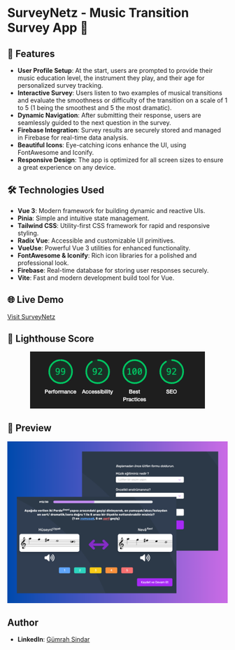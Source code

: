 # SurveyNetz - Music Transition Survey App 🎵

## 🌟 Features

- **User Profile Setup**: At the start, users are prompted to provide their music education level, the instrument they play, and their age for personalized survey tracking.  
- **Interactive Survey**: Users listen to two examples of musical transitions and evaluate the smoothness or difficulty of the transition on a scale of 1 to 5 (1 being the smoothest and 5 the most dramatic).  
- **Dynamic Navigation**: After submitting their response, users are seamlessly guided to the next question in the survey.  
- **Firebase Integration**: Survey results are securely stored and managed in Firebase for real-time data analysis.  
- **Beautiful Icons**: Eye-catching icons enhance the UI, using FontAwesome and Iconify.  
- **Responsive Design**: The app is optimized for all screen sizes to ensure a great experience on any device.  

## 🛠️ Technologies Used

- **Vue 3**: Modern framework for building dynamic and reactive UIs.  
- **Pinia**: Simple and intuitive state management.  
- **Tailwind CSS**: Utility-first CSS framework for rapid and responsive styling.  
- **Radix Vue**: Accessible and customizable UI primitives.  
- **VueUse**: Powerful Vue 3 utilities for enhanced functionality.  
- **FontAwesome & Iconify**: Rich icon libraries for a polished and professional look.  
- **Firebase**: Real-time database for storing user responses securely.  
- **Vite**: Fast and modern development build tool for Vue.  

## 🌐 Live Demo  

[Visit SurveyNetz](https://surveyapp-bc928.web.app/)  

## 🌟 Lighthouse Score  

<div align="center">  
  <img src="./lighthouse-surveynetz.png" alt="Lighthouse Score" width="400">  
</div>  

## 🌄 Preview  

<div align="center">  
  <img src="./preview-surveynetz.png" alt="Preview" width="800">  
</div>  

## Author  

- **LinkedIn**: [Gümrah Sindar](https://www.linkedin.com/in/gumrahsindar/)  
